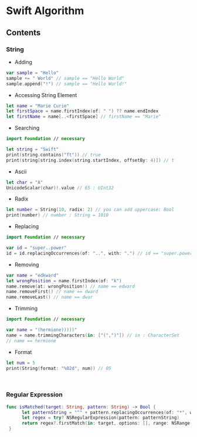 # Swift Algorithm

## Contents

### String
- Adding
```swift
var sample = "Hello"
sample += " World" // sample == "Hello World"
sample.append("!") // sample == "Hello World!"
```
- Accessing String Element
```swift
let name = "Marie Curie"
let firstSpace = name.firstIndex(of: " ") ?? name.endIndex
let firstName = name[..<firstSpace] // firstName == "Marie"
```
- Searching
 ```swift
import Foundation // necessary

let string = "Swift"
print(string.contains("ft")) // true
print(string[string.index(string.startIndex, offsetBy: 4)]) // t
```
- Ascii
```swift
let char = "A"
UnicodeScalar(char)!.value // 65 : UInt32
```
- Radix
```swift
let number = String(10, radix: 2) // you can add uppercase: Bool
print(number) // number : String = 1010
```
- Replacing
```swift
import Foundation // necessary

var id = "super..power"
id = id.replacingOccurrences(of: "..", with: ".") // id == "super.power"
```
- Removing
```swift
var name = "edkward"
let wrongPosition = name.firstIndex(of: "k")
name.remove(at: wrongPosition!) // name == edward
name.removeFirst() // name == dward
name.removeLast() // name == dwar
```
- Trimming
```swift
import Foundation // necessary

var name = "(hermione)))))"
name = name.trimmingCharacters(in: ["(",")"]) // in : CharacterSet
// name == hermione
```
- Format
```swift
let num = 5
print(String(format: "%02d", num)) // 05
```
<br>

### Regular Expression

```swift
func isMatched(target: String, pattern: String) -> Bool {
      let patternString = "^" + pattern.replacingOccurrences(of: "*", with: "[a-zA-Z0-9]") + "$" // "^": start, "$": end
      let regex = try? NSRegularExpression(pattern: patternString)
      return regex?.firstMatch(in: target, options: [], range: NSRange(location: 0, length: target.count)) != nil
 }
```
